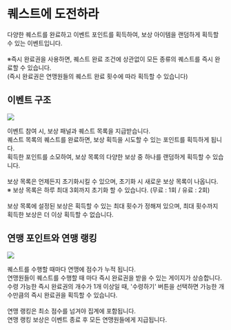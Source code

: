# 퀘스트에 도전하라

다양한 퀘스트를 완료하고 이벤트 포인트를 획득하여, 보상 아이템을 랜덤하게 획득할 수 있는 이벤트입니다.<br>
<br>
※즉시 완료권을 사용하면, 퀘스트 완료 조건에 상관없이 모든 종류의 퀘스트를 즉시 완료할 수 있습니다.<br>
(즉시 완료권은 연맹원들의 퀘스트 완료 횟수에 따라 획득할 수 있습니다)<br>


## 이벤트 구조

![](http://d3bbxo4nelobc3.cloudfront.net/html/img/help/703_001questevent.jpg)

이벤트 참여 시, 보상 패널과 퀘스트 목록을 지급받습니다.<br>
퀘스트 목록의 퀘스트를 완료하면, 보상 획득을 시도할 수 있는 포인트를 획득하게 됩니다.<br>
획득한 포인트를 소모하여, 보상 목록의 다양한 보상 중 하나를 랜덤하게 획득할 수 있습니다.<br>
<br>
보상 목록은 언제든지 초기화시킬 수 있으며, 초기화 시 새로운 보상 목록이 나옵니다.<br>
※ 보상 목록은 하루 최대 3회까지 초기화 할 수 있습니다. (무료 : 1회 / 유료 : 2회)<br>
<br>
보상 목록에 설정된 보상은 획득할 수 있는 최대 횟수가 정해져 있으며, 최대 횟수까지 획득한 보상은 더 이상 획득할 수 없습니다.<br>


## 연맹 포인트와 연맹 랭킹

![](http://d3bbxo4nelobc3.cloudfront.net/html/img/help/703_002questevent.jpg)

퀘스트를 수행할 때마다 연맹에 점수가 누적 됩니다.<br>
연맹원들이 퀘스트를 수행할 때 마다 즉시 완료권을 받을 수 있는 게이지가 상승합니다.<br>
수령 가능한 즉시 완료권의 개수가 1개 이상일 때, '수령하기' 버튼을 선택하면 가능한 개수만큼의 즉시 완료권을 획득할 수 있습니다.<br>
<br>
연맹 랭킹은 최소 점수를 넘겨야 집계에 포함됩니다.<br>
연맹 랭킹 보상은 이벤트 종료 후 모든 연맹원들에게 지급됩니다.
